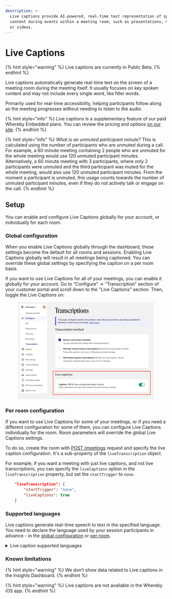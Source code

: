 ```yaml
---
description: >-
  Live captions provide AI-powered, real-time text representation of spoken
  content during events within a meeting room, such as presentations, meetings,
  or videos.
---
```


# Live Captions

{% hint style="warning" %}
Live captions are currently in Public Beta.
{% endhint %}

Live captions automatically generate real-time text on the screen of a meeting room during the meeting itself. It usually focuses on key spoken content and may not include every single word, like filler words.&#x20;

Primarily used for real-time accessibility, helping participants follow along as the meeting progresses without needing to listen to the audio.

{% hint style="info" %}
Live captions is a supplementary feature of our paid Whereby Embedded plans. You can review the pricing and options [on our site](https://whereby.com/information/embedded/pricing/).
{% endhint %}

{% hint style="info" %}
_What is an unmuted participant minute?_ This is calculated using the number of participants who are unmuted during a call. For example, a 60 minute meeting containing 2 people who are unmuted for the whole meeting would use 120 unmuted participant minutes. Alternatively, a 60 minute meeting with 3 participants, where only 2 participants were unmuted and the third participant was muted for the whole meeting, would also use 120 unmuted participant minutes. From the moment a participant is unmuted, this usage counts towards the number of unmuted participant minutes, even if they do not actively talk or engage on the call.
{% endhint %}

## Setup <a href="#setup" id="setup"></a>

You can enable and configure Live Captions globally for your account, or individually for each room.&#x20;

### Global configuration <a href="#global-configuration" id="global-configuration"></a>

When you enable Live Captions globally through the dashboard, these settings become the default for all rooms and sessions. Enabling Live Captions globally will result in all meetings being captioned. You can override these global settings by specifying the caption on a per room basis.

If you want to use Live Captions for all of your meetings, you can enable it globally for your account. Go to “Configure” → “Transcription” section of your customer portal and scroll down to the "Live Captions" section. Then, toggle the Live Captions on:

<figure><img src="../.gitbook/assets/image (20).png" alt=""><figcaption></figcaption></figure>

### Per room configuration <a href="#per-room-configuration" id="per-room-configuration"></a>

If you want to use Live Captions for some of your meetings, or if you need a different configuration for some of them, you can configure Live Captions individually for the room. Room parameters will override the global Live Captions settings.

To do so, create the room with [POST /meetings](https://docs.whereby.com/reference/whereby-rest-api-reference/meetings) request and specify the live caption configuration. It's a sub-property of the `liveTranscription` object.

For example, if you want a meeting with just live captions, and not live transcriptions, you can specify the `liveCaptions` option in the `liveTranscription` property, but set the `startTrigger` to `none`.

```json
    "liveTranscription": {
        "startTrigger": "none",
        "liveCaptions": true
    }
```

### Supported languages

Live captions generate real-time speech to text in the specified language. You need to declare the language used by your session participants in advance - in the [global configuration](live-captions.md#global-configuration) or [per room](live-captions.md#per-room-configuration).&#x20;

<details>

<summary>Live caption supported languages</summary>

* Catalan (ca)&#x20;
* Chinese (Mandarin, Simplified) (zh)
* Chinese (Mandarin, Traditional) (zh-TW)
* Czech (cs)
* Danish (da)
* Dutch (nl)
* English (en)
* English - United Kingdom (en-GB)
* Finnish (fi)&#x20;
* French (fr)
* German (de)
* German - Switzerland (de-CH)&#x20;
* Greek (el)
* Hindi (hi)
* Indonesian (id)&#x20;
* Italian (it)&#x20;
* Japanese (ja)&#x20;
* Korean (ko)&#x20;
* Latvian (lv)
* Malay (ms)
* Norwegian (no)
* Polish (pl)
* Portuguese (pt)&#x20;
* Brazilian Portuguese (pt-BR)&#x20;
* Romanian (ro)&#x20;
* Russian (ru)&#x20;
* Slovak (sk)&#x20;
* Spanish (es)&#x20;
* Swedish (sv)&#x20;
* Thai (th)&#x20;
* Turkish (tr)&#x20;
* Ukrainian (uk)&#x20;
* Vietnamese (vi)

</details>

### Known limitations

{% hint style="warning" %}
We don’t show data related to Live captions in the Insights Dashboard.
{% endhint %}

{% hint style="warning" %}
Live captions are not available in the Whereby iOS app.&#x20;
{% endhint %}
